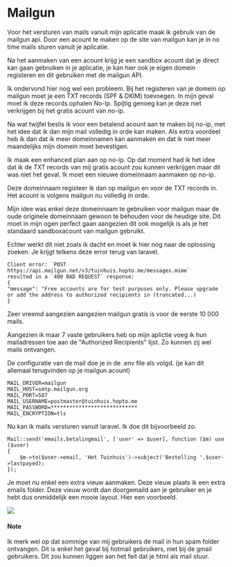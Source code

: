 # Mailgun #

Voor het versturen van mails vanuit mijn aplicatie maak ik gebruik van de mailgun api. Door een acount te maken op de site van mailgun kan je in no time mails sturen vanuit je aplicatie. 

Na het aanmaken van een acount krijg je een sandbox acount dat je direct kan gaan gebruiken in je aplicatie, je kan hier ook je eigen domein registeren en dit gebruiken met de mailgun API.

Ik ondervond hier nog wel een probleem. Bij het registeren van je domein op mailgun moet je een TXT records (SPF & DKIM) toevoegen. In mijn geval moet ik deze records ophalen No-Ip. Spijtig genoeg kan je deze niet verkrijgen bij het gratis acount van no-ip.

Na wat twijfel beslis ik voor een betalend acount aan te maken bij no-ip, met het idee dat ik dan mijn mail volledig in orde kan maken. Als extra voordeel heb ik dan dat ik meer domeinnamen kan aanmaken en dat ik niet meer maandelijks mijn domein moet bevestigen.

Ik maak een enhanced plan aan op no-ip. Op dat moment had ik het idee dat ik de TXT records van mij gratis acount zou kunnen verkrijgen maar dit was niet het geval. Ik moet een nieuwe domeinnaam aanmaken op no-ip. 

Deze domeinnaam registeer ik dan op mailgun en voor de TXT records in. Het acount is volgens mailgun nu volledig in orde.

Mijn idee was enkel deze domeinnaam te gebruiken voor mailgun maar de oude originele domeinnaam gewoon te behouden voor de heudige site. Dit moet in mijn ogen perfect gaan aangezien dit ook mogelijk is als je het standaard sandboxacount van mailgun gebruikt.

Echter werkt dit niet zoals ik dacht en moet ik hier nog naar de oplossing zoeken. Je krijgt telkens deze error terug van laravel.

	Client error: `POST https://api.mailgun.net/v3/tuinhuis.hopto.me/messages.mime` 
	resulted in a `400 BAD REQUEST` response:
	{
	"message": "Free accounts are for test purposes only. Please upgrade or add the address to authorized recipients in (truncated...)
	}

Zeer vreemd aangezien aangezien mailgun gratis is voor de eerste 10 000 mails.

Aangezien ik maar 7 vaste gebruikers heb op mijn aplictie voeg ik hun mailadressen toe aan de "Authorized Recipients" lijst. Zo kunnen zij wel mails ontvangen.

De configuratie van de mail doe je in de .env file als volgd. (je kan dit allemaal terugvinden op je mailgun acount)

	MAIL_DRIVER=mailgun
	MAIL_HOST=smtp.mailgun.org
	MAIL_PORT=587
	MAIL_USERNAME=postmaster@tuinhuis.hopto.me
	MAIL_PASSWORD=****************************
	MAIL_ENCRYPTION=tls

Nu kan ik mails versturen vanuit laravel. Ik doe dit bijvoorbeeld zo.

	Mail::send('emails.betalingmail', ['user' => $user], function ($m) use ($user) 
	{
    	$m->to($user->email, 'Het Tuinhuis')->subject('Bestelling '.$user->lastpayed);
    });

Je moet nu enkel een extra vieuw aanmaken. Deze vieuw plaats ik een extra emails folder. Deze vieuw wordt dan doorgemaild aan je gebruiker en je hebt dus onmiddelijk een mooie layout. Hier een voorbeeld.

![](https://raw.githubusercontent.com/vandesselstijn/Webservices---aplications/master/Knipsel2.PNG)

#### Note

Ik merk wel op dat sommige van mij gebruikers de mail in hun spam folder ontvangen. Dit is enkel het geval bij hotmail gebruikers, niet bij de gmail gebruikers. Dit zou kunnen liggen aan het feit dat je html als mail stuur.



	 